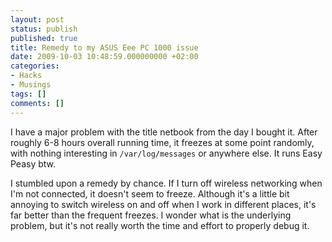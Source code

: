 ```yaml
---
layout: post
status: publish
published: true
title: Remedy to my ASUS Eee PC 1000 issue
date: 2009-10-03 10:48:59.000000000 +02:00
categories:
- Hacks
- Musings
tags: []
comments: []
---
```

I have a major problem with the title netbook from the day I bought it. After roughly 6-8 hours overall running time, it freezes at some point randomly, with nothing interesting in `/var/log/messages` or anywhere else. It runs Easy Peasy btw.

I stumbled upon a remedy by chance. If I turn off wireless networking when I'm not connected, it doesn't seem to freeze. Although it's a little bit annoying to switch wireless on and off when I work in different places, it's far better than the frequent freezes. I wonder what is the underlying problem, but it's not really worth the time and effort to properly debug it.
